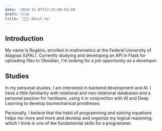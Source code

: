 ```yaml
---
date: '2024-11-07T13:31:00-03:00'
draft: true
title: '🧑🏻‍💻 About me'
---
```


## Introduction

My name is Rogério, enrolled in mathematics at the Federal University of Alagoas (UFAL). Currently studying and developing an API in Flask for uploading files to Obsidian, I'm looking for a job opportunity as a developer.

## Studies

In my personal studies, I am interested in backend development and AI. I have a little familiarity with relational and non-relational databases and a personal passion for hardware, using it in conjunction with AI and Deep Learning to develop biomechanical prostheses.

Personally, I believe that the habit of programming and solving equations helps me more and more and develop and organize my logical reasoning, which I think is one of the fundamental skills for a programmer.